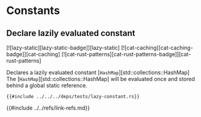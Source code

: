 # Constants

## Declare lazily evaluated constant

[![lazy-static][lazy-static-badge]][lazy-static]  [![cat-caching][cat-caching-badge]][cat-caching]  [![cat-rust-patterns][cat-rust-patterns-badge]][cat-rust-patterns]

Declares a lazily evaluated constant [`HashMap`][std::collections::HashMap] The [`HashMap`][std::collections::HashMap] will be evaluated once and stored behind a global static reference.

```rust,editable
{{#include ../../../deps/tests/lazy-constant.rs}}
```

{{#include ../../refs/link-refs.md}}

